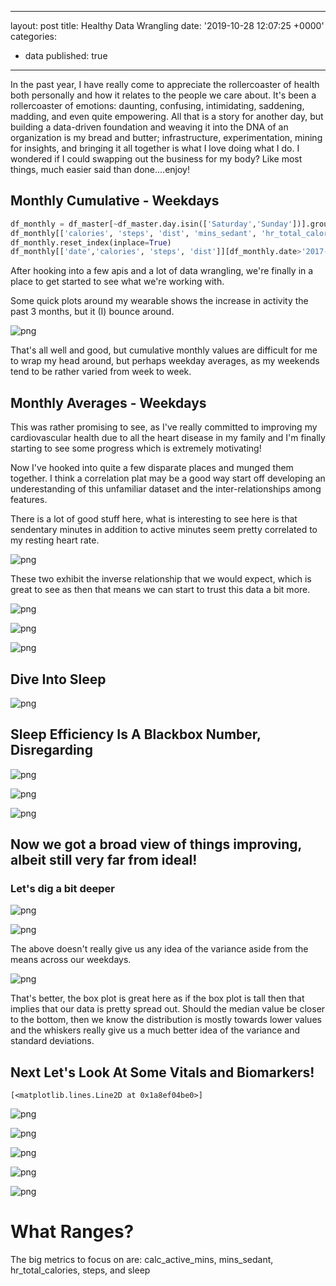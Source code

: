 
---
layout: post
title: Healthy Data Wrangling
date: '2019-10-28 12:07:25 +0000'
categories:
  - data
published: true
---

In the past year, I have really come to appreciate the rollercoaster of health both personally and how it relates to the people we care about.  It's been a rollercoaster of emotions: daunting, confusing, intimidating, saddening, madding, and even quite empowering.  All that is a story for another day, but building a data-driven foundation and weaving it into the DNA of an organization is my bread and butter; infrastructure, experimentation, mining for insights, and bringing it all together is what I love doing what I do.  I wondered if I could swapping out the business for my body?  Like most things, much easier said than done....enjoy!

## Monthly Cumulative - Weekdays


```python
df_monthly = df_master[~df_master.day.isin(['Saturday','Sunday'])].groupby(pd.Grouper(key='date', freq='M'))[cols_avg].agg('sum')
df_monthly[['calories', 'steps', 'dist', 'mins_sedant', 'hr_total_calories', 'mins_active_light', 'calc_active_mins', 'totalSleepMinutesAsleep', 'totalSleep_deep_mins', 'totalSleep_rem_mins', 'totalSleep_wake_mins', 'totalSleepTimeInBed']][df_monthly.index > '2017-07-31'].tail(10)
df_monthly.reset_index(inplace=True)
df_monthly[['date','calories', 'steps', 'dist']][df_monthly.date>'2017-11-01'].plot(subplots=True,x='date',figsize=(12,9), sharex=True, legend=True,title='Monthly Cumulative Calories, Steps, Distances')
```
After hooking into a few apis and a lot of data wrangling, we're finally in a place to get started to see what we're working with.  

Some quick plots around my wearable shows the increase in activity the past 3 months, but it (I) bounce around.

![png](../images/health_post/support_post_health_6_1.png)

That's all well and good, but cumulative monthly values are difficult for me to wrap my head around, but perhaps weekday averages, as my weekends tend to be rather varied from week to week.

## Monthly Averages - Weekdays

This was rather promising to see, as I've really committed to improving my cardiovascular health due to all the heart disease in my family and I'm finally starting to see some progress which is extremely motivating!

Now I've hooked into quite a few disparate places and munged them together.  I think a correlation plat may be a good way start off developing an underestanding of this unfamiliar dataset and the inter-relationships among features.  

There is a lot of good stuff here, what is interesting to see here is that sendentary minutes in addition to active minutes seem pretty correlated to my resting heart rate.

![png](../images/health_post/support_post_health_8_0.png)

These two exhibit the inverse relationship that we would expect, which is great to see as then that means we can start to trust this data a bit more.


![png](../images/health_post/support_post_health_9_0.png)




![png](../images/health_post/support_post_health_10_0.png)




![png](../images/health_post/support_post_health_11_0.png)


## Dive Into Sleep




![png](../images/health_post/support_post_health_14_1.png)


## Sleep Efficiency Is A Blackbox Number, Disregarding




![png](../images/health_post/support_post_health_16_1.png)




![png](../images/health_post/support_post_health_18_1.png)



![png](../images/health_post/support_post_health_19_1.png)


## Now we got a broad view of things improving, albeit still very far from ideal!
### Let's dig a bit deeper




![png](../images/health_post/support_post_health_21_1.png)





![png](../images/health_post/support_post_health_23_2.png)

The above doesn't really give us any idea of the variance aside from the means across our weekdays.


![png](../images/health_post/support_post_health_25_0.png)

That's better, the box plot is great here as if the box plot is tall then that implies that our data is pretty spread out.  Should the median value be closer to the bottom, then we know the distribution is mostly towards lower values and the whiskers really give us a much better idea of the variance and standard deviations.



## Next Let's Look At Some Vitals and Biomarkers!



    [<matplotlib.lines.Line2D at 0x1a8ef04be0>]




![png](../images/health_post/support_post_health_44_1.png)




![png](../images/health_post/support_post_health_45_1.png)




![png](../images/health_post/support_post_health_46_1.png)





![png](../images/health_post/support_post_health_47_1.png)




![png](../images/health_post/support_post_health_48_0.png)



# What Ranges?
The big metrics to focus on are:
calc_active_mins, mins_sedant, hr_total_calories, steps, and sleep




